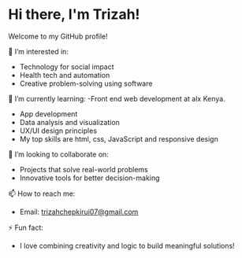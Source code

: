 # Hi there, I'm Trizah!

 Welcome to my GitHub profile!

👀 I’m interested in:
- Technology for social impact
- Health tech and automation
- Creative problem-solving using software

🌱 I’m currently learning:
-Front end web development at alx Kenya.
- App development
- Data analysis and visualization
- UX/UI design principles
- My top skills are html, css, JavaScript and responsive design  

🤝 I’m looking to collaborate on:
- Projects that solve real-world problems
- Innovative tools for better decision-making

📫 How to reach me:
- Email: trizahchepkirui07@gmail.com 


⚡ Fun fact:
- I love combining creativity and logic to build meaningful solutions!

<!--
trizahc/trizahc is a ✨ special ✨ repository because its `README.md` will appear on your GitHub profile!
-->
